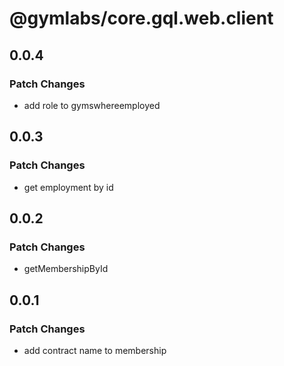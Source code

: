 # @gymlabs/core.gql.web.client

## 0.0.4

### Patch Changes

- add role to gymswhereemployed

## 0.0.3

### Patch Changes

- get employment by id

## 0.0.2

### Patch Changes

- getMembershipById

## 0.0.1

### Patch Changes

- add contract name to membership
